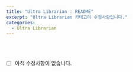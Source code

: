 ```yaml
---
title: "Ultra Librarian : README"
excerpt: "Ultra Librarian 카테고리 수정사항입니다."
categories:
  - Ultra Librarian
---
```


<br>

<br>

- [ ] 아직 수정사항이 없습니다.

<br>

<br>
